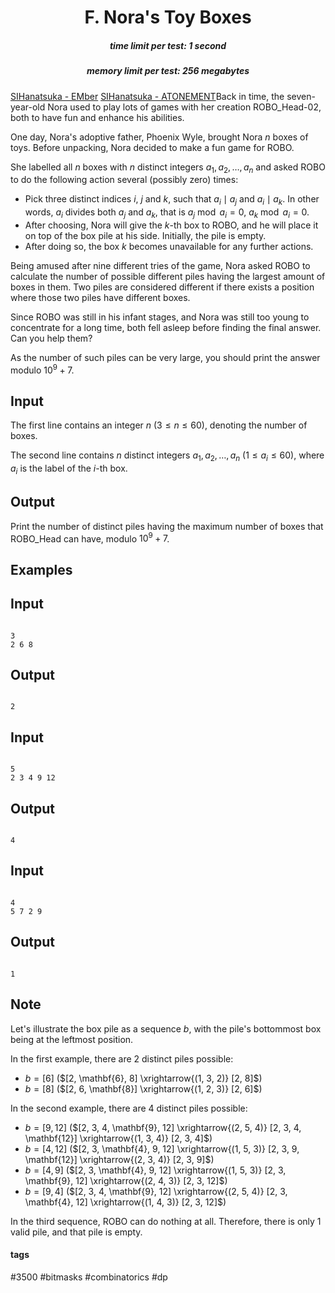 <h1 style='text-align: center;'> F. Nora's Toy Boxes</h1>

<h5 style='text-align: center;'>time limit per test: 1 second</h5>
<h5 style='text-align: center;'>memory limit per test: 256 megabytes</h5>

[SIHanatsuka - EMber](https://soundcloud.com/hanatsuka/sihanatsuka-ember) [SIHanatsuka - ATONEMENT](https://soundcloud.com/hanatsuka/sihanatsuka-atonement)Back in time, the seven-year-old Nora used to play lots of games with her creation ROBO_Head-02, both to have fun and enhance his abilities.

One day, Nora's adoptive father, Phoenix Wyle, brought Nora $n$ boxes of toys. Before unpacking, Nora decided to make a fun game for ROBO.

She labelled all $n$ boxes with $n$ distinct integers $a_1, a_2, \ldots, a_n$ and asked ROBO to do the following action several (possibly zero) times:

* Pick three distinct indices $i$, $j$ and $k$, such that $a_i \mid a_j$ and $a_i \mid a_k$. In other words, $a_i$ divides both $a_j$ and $a_k$, that is $a_j \bmod a_i = 0$, $a_k \bmod a_i = 0$.
* After choosing, Nora will give the $k$-th box to ROBO, and he will place it on top of the box pile at his side. Initially, the pile is empty.
* After doing so, the box $k$ becomes unavailable for any further actions.

Being amused after nine different tries of the game, Nora asked ROBO to calculate the number of possible different piles having the largest amount of boxes in them. Two piles are considered different if there exists a position where those two piles have different boxes.

Since ROBO was still in his infant stages, and Nora was still too young to concentrate for a long time, both fell asleep before finding the final answer. Can you help them?

As the number of such piles can be very large, you should print the answer modulo $10^9 + 7$.

## Input

The first line contains an integer $n$ ($3 \le n \le 60$), denoting the number of boxes.

The second line contains $n$ distinct integers $a_1, a_2, \ldots, a_n$ ($1 \le a_i \le 60$), where $a_i$ is the label of the $i$-th box.

## Output

Print the number of distinct piles having the maximum number of boxes that ROBO_Head can have, modulo $10^9 + 7$.

## Examples

## Input


```

3
2 6 8

```
## Output


```

2

```
## Input


```

5
2 3 4 9 12

```
## Output


```

4

```
## Input


```

4
5 7 2 9

```
## Output


```

1

```
## Note

Let's illustrate the box pile as a sequence $b$, with the pile's bottommost box being at the leftmost position.

In the first example, there are $2$ distinct piles possible: 

* $b = [6]$ ($[2, \mathbf{6}, 8] \xrightarrow{(1, 3, 2)} [2, 8]$)
* $b = [8]$ ($[2, 6, \mathbf{8}] \xrightarrow{(1, 2, 3)} [2, 6]$)

In the second example, there are $4$ distinct piles possible: 

* $b = [9, 12]$ ($[2, 3, 4, \mathbf{9}, 12] \xrightarrow{(2, 5, 4)} [2, 3, 4, \mathbf{12}] \xrightarrow{(1, 3, 4)} [2, 3, 4]$)
* $b = [4, 12]$ ($[2, 3, \mathbf{4}, 9, 12] \xrightarrow{(1, 5, 3)} [2, 3, 9, \mathbf{12}] \xrightarrow{(2, 3, 4)} [2, 3, 9]$)
* $b = [4, 9]$ ($[2, 3, \mathbf{4}, 9, 12] \xrightarrow{(1, 5, 3)} [2, 3, \mathbf{9}, 12] \xrightarrow{(2, 4, 3)} [2, 3, 12]$)
* $b = [9, 4]$ ($[2, 3, 4, \mathbf{9}, 12] \xrightarrow{(2, 5, 4)} [2, 3, \mathbf{4}, 12] \xrightarrow{(1, 4, 3)} [2, 3, 12]$)

In the third sequence, ROBO can do nothing at all. Therefore, there is only $1$ valid pile, and that pile is empty.



#### tags 

#3500 #bitmasks #combinatorics #dp 